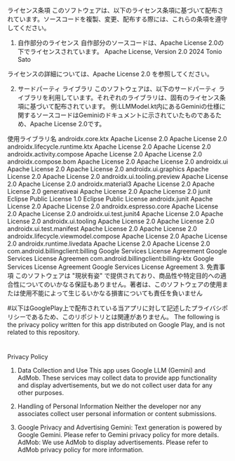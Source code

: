 ライセンス条項
このソフトウェアは、以下のライセンス条項に基づいて配布されています。ソースコードを複製、変更、配布する際には、これらの条項を遵守してください。

1. 自作部分のライセンス
自作部分のソースコードは、Apache License 2.0の下でライセンスされています。
Apache License, Version 2.0
2024 Tonio Sato

ライセンスの詳細については、Apache License 2.0 を参照してください。

2. サードパーティ ライブラリ
このソフトウェアは、以下のサードパーティ ライブラリを利用しています。それぞれのライブラリは、固有のライセンス条項に基づいて配布されています。
例:LLMModel.kt内にあるGeminiの仕様に関するソースコードはGeminiのドキュメントに示されていたものであるため、Apache License 2.0です。

使用ライブラリ名
androidx.core.ktx	Apache License 2.0	Apache License 2.0
androidx.lifecycle.runtime.ktx	Apache License 2.0	Apache License 2.0
androidx.activity.compose	Apache License 2.0	Apache License 2.0
androidx.compose.bom	Apache License 2.0	Apache License 2.0
androidx.ui	Apache License 2.0	Apache License 2.0
androidx.ui.graphics	Apache License 2.0	Apache License 2.0
androidx.ui.tooling.preview	Apache License 2.0	Apache License 2.0
androidx.material3	Apache License 2.0	Apache License 2.0
generativeai	Apache License 2.0	Apache License 2.0
junit	Eclipse Public License 1.0	Eclipse Public License
androidx.junit	Apache License 2.0	Apache License 2.0
androidx.espresso.core	Apache License 2.0	Apache License 2.0
androidx.ui.test.junit4	Apache License 2.0	Apache License 2.0
androidx.ui.tooling	Apache License 2.0	Apache License 2.0
androidx.ui.test.manifest	Apache License 2.0	Apache License 2.0
androidx.lifecycle.viewmodel.compose	Apache License 2.0	Apache License 2.0
androidx.runtime.livedata	Apache License 2.0	Apache License 2.0
com.android.billingclient:billing	Google Services License Agreement	Google Services License Agreemen
com.android.billingclient:billing-ktx	Google Services License Agreement	Google Services License Agreement
3. 免責事項
このソフトウェアは "現状有姿" で提供されており、商品性や特定目的への適合性についてのいかなる保証もありません。著者は、このソフトウェアの使用または使用不能によって生じるいかなる損害についても責任を負いません

#以下はGooglePlay上で配布されている当アプリに対して記述したプライバシポリシーであるため、このリポジトリとは関連がありません。
The following is the privacy policy written for this app distributed on Google Play, and is not related to this repository.
#
Privacy Policy
1. Data Collection and Use
This app uses Google LLM (Gemini) and AdMob. These services may collect data to provide app functionality and display advertisements, but we do not collect user data for any other purposes.

2. Handling of Personal Information
Neither the developer nor any associates collect user personal information or content submissions.

3. Google Privacy and Advertising
Gemini: Text generation is powered by Google Gemini. Please refer to Gemini privacy policy for more details.
AdMob: We use AdMob to display advertisements. Please refer to AdMob privacy policy for more information.
